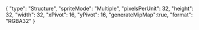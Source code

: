 {
  "type": "Structure",
  "spriteMode": "Multiple",
  "pixelsPerUnit": 32,
  "height": 32,
  "width": 32,
  "xPivot": 16,
  "yPivot": 16,
  "generateMipMap":true,
  "format": "RGBA32"
}